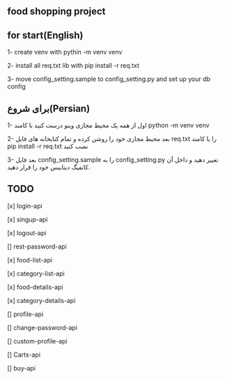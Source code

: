 ﻿## food shopping project


## for start(English)
1- create venv with pythin -m venv venv

2- install all req.txt lib with pip install -r req.txt

3- move config_setting.sample to config_setting.py and set up your db config


## برای شروع(Persian)
1- اول از همه یک محیط مجازی وینو درست کنید با کامند python -m venv venv

2- بعد محیط مجازی خود را روشن کرده و تمام کتابخانه های فایل req.txt را با کامند pip install -r req.txt نصب کنید

3- بعد فایل config_setting.sample را به config_setting.py تغییر دهید و داخل آن کانفیگ دیتابیس خود را قرار دهید.



## TODO

[x] login-api

[x] singup-api

[x] logout-api

[] rest-password-api


[x] food-list-api

[x] category-list-api

[x] food-details-api

[x] category-details-api


[] profile-api

[] change-password-api

[] custom-profile-api


[] Carts-api

[] buy-api
